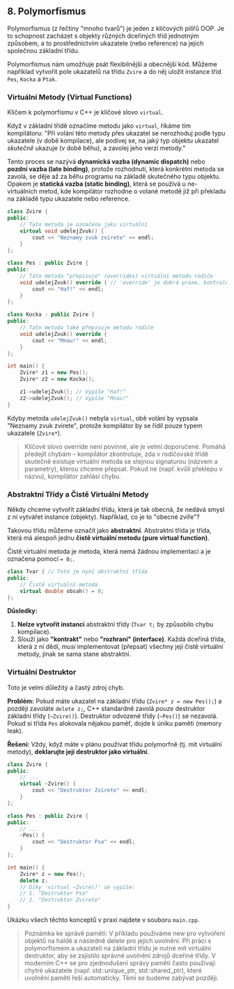 ## 8. Polymorfismus

Polymorfismus (z řečtiny "mnoho tvarů") je jeden z klíčových pilířů OOP. Je to schopnost zacházet s objekty různých dceřiných tříd jednotným způsobem, a to prostřednictvím ukazatele (nebo reference) na jejich společnou základní třídu.

Polymorfismus nám umožňuje psát flexibilnější a obecnější kód. Můžeme například vytvořit pole ukazatelů na třídu `Zvire` a do něj uložit instance tříd `Pes`, `Kocka` a `Ptak`.

### Virtuální Metody (Virtual Functions)

Klíčem k polymorfismu v C++ je klíčové slovo `virtual`.

Když v základní třídě označíme metodu jako `virtual`, říkáme tím kompilátoru: "Při volání této metody přes ukazatel se nerozhoduj podle typu ukazatele (v době kompilace), ale podívej se, na jaký typ objektu ukazatel *skutečně* ukazuje (v době běhu), a zavolej jeho verzi metody."

Tento proces se nazývá **dynamická vazba (dynamic dispatch)** nebo **pozdní vazba (late binding)**, protože rozhodnutí, která konkrétní metoda se zavolá, se děje až za běhu programu na základě skutečného typu objektu. Opakem je **statická vazba (static binding)**, která se používá u ne-virtuálních metod, kde kompilátor rozhodne o volané metodě již při překladu na základě typu ukazatele nebo reference.

```c++
class Zvire {
public:
    // Tato metoda je označena jako virtuální
    virtual void udelejZvuk() {
        cout << "Neznamy zvuk zvirete" << endl;
    }
};

class Pes : public Zvire {
public:
    // Tato metoda "přepisuje" (overrides) virtuální metodu rodiče
    void udelejZvuk() override { // 'override' je dobrá praxe, kontroluje překlepy
        cout << "Haf!" << endl;
    }
};

class Kocka : public Zvire {
public:
    // Tato metoda také přepisuje metodu rodiče
    void udelejZvuk() override {
        cout << "Mnau!" << endl;
    }
};

int main() {
    Zvire* z1 = new Pes();
    Zvire* z2 = new Kocka();

    z1->udelejZvuk(); // Vypíše "Haf!"
    z2->udelejZvuk(); // Vypíše "Mnau!"
}
```

Kdyby metoda `udelejZvuk()` nebyla `virtual`, obě volání by vypsala "Neznamy zvuk zvirete", protože kompilátor by se řídil pouze typem ukazatele (`Zvire*`).

> Klíčové slovo override není povinné, ale je velmi doporučené. Pomáhá předejít chybám – kompilátor zkontroluje, zda v rodičovské třídě skutečně existuje virtuální metoda se stejnou signaturou (názvem a parametry), kterou chceme přepsat. Pokud ne (např. kvůli překlepu v názvu), kompilátor zahlásí chybu.

### Abstraktní Třídy a Čistě Virtuální Metody

Někdy chceme vytvořit základní třídu, která je tak obecná, že nedává smysl z ní vytvářet instance (objekty). Například, co je to "obecné zvíře"?

Takovou třídu můžeme označit jako **abstraktní**. Abstraktní třída je třída, která má alespoň jednu **čistě virtuální metodu (pure virtual function)**.

Čistě virtuální metoda je metoda, která nemá žádnou implementaci a je označena pomocí `= 0;`.

```c++
class Tvar { // Toto je nyní abstraktní třída
public:
    // Čistě virtuální metoda
    virtual double obsah() = 0; 
};
```

**Důsledky:**

1.  **Nelze vytvořit instanci** abstraktní třídy (`Tvar t;` by způsobilo chybu kompilace).
2.  Slouží jako **"kontrakt"** nebo **"rozhraní" (interface)**. Každá dceřiná třída, která z ní dědí, *musí* implementovat (přepsat) všechny její čistě virtuální metody, jinak se sama stane abstraktní.

### Virtuální Destruktor

Toto je velmi důležitý a častý zdroj chyb.

**Problém:** Pokud máte ukazatel na základní třídu (`Zvire* z = new Pes();`) a později zavoláte `delete z;`, C++ standardně zavolá *pouze* destruktor základní třídy (`~Zvire()`). Destruktor odvozené třídy (`~Pes()`) se nezavolá. Pokud si třída `Pes` alokovala nějakou paměť, dojde k úniku paměti (memory leak).

**Řešení:** Vždy, když máte v plánu používat třídu polymorfně (tj. mít virtuální metody), **deklarujte její destruktor jako virtuální**.

```c++
class Zvire {
public:
    // ...
    virtual ~Zvire() {
        cout << "Destruktor Zvirete" << endl;
    }
};

class Pes : public Zvire {
public:
    // ...
    ~Pes() {
        cout << "Destruktor Psa" << endl;
    }
};

int main() {
    Zvire* z = new Pes();
    delete z; 
    // Díky 'virtual ~Zvire()' se vypíše:
    // 1. "Destruktor Psa"
    // 2. "Destruktor Zvirete"
}
```

Ukázku všech těchto konceptů v praxi najdete v souboru `main.cpp`.

>Poznámka ke správě paměti: V příkladu používáme new pro vytvoření objektů na haldě a následně delete pro jejich uvolnění. Při práci s polymorfismem a ukazateli na základní třídu je nutné mít virtuální destruktor, aby se zajistilo správné uvolnění zdrojů dceřiné třídy. V moderním C++ se pro zjednodušení správy paměti často používají chytré ukazatele (např. std::unique_ptr, std::shared_ptr), které uvolnění paměti řeší automaticky. Těmi se budeme zabývat později.